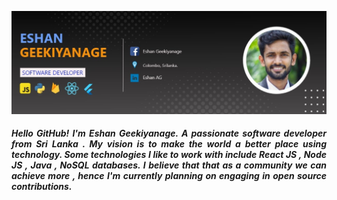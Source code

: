 
![MasterHead](https://github.com/Eshan9715/TempMobile/blob/master/Screenshot%202022-05-28%20092335.jpg)
<h5 align="justify">Hello GitHub! I'm Eshan Geekiyanage. A passionate software developer from Sri Lanka . My vision is to make the world a better place using technology. Some technologies I like to work with include React JS , Node JS , Java , NoSQL databases. I believe that that as a community we can achieve more , hence I'm currently planning on engaging in open source contributions.</h>

